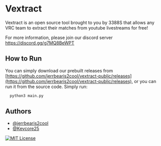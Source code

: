 
# Vextract
Vextract is an open source tool brought to you by 3388S that allows any VRC team to extract their matches from youtube livestreams for free!

For more information, please join our discord server https://discord.gg/g7MQ8BeWPT

## How to Run

You can simply download our prebuilt releases from [https://github.com/jerrbearis2cool/vextract-public/releases](https://github.com/jerrbearis2cool/vextract-public/releases), or you can run it from the source code. Simply run:
```bash
  python3 main.py
```


## Authors

- [@jerrbearis2cool](https://www.github.com/jerrbearis2cool)
- [@Kevcore25](https://www.github.com/Kevcore25)

[![MIT License](https://img.shields.io/badge/License-MIT-green.svg)](https://choosealicense.com/licenses/mit/)
